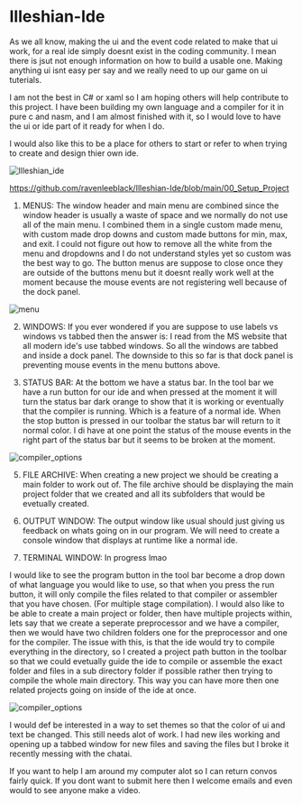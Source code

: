 # Illeshian-Ide
                            
As we all know, making the ui and the event code related to make that ui work, for a real ide simply doesnt exist in the coding community. I mean there is jsut not enough information on how to build a usable one. Making anything ui isnt easy per say and we really need to up our game on ui tuterials.

I am not the best in C# or xaml so I am hoping others will help contribute to this project. I have been building my own language and a compiler for it in pure c and nasm, and I am almost finished with it, so I would love to have the ui or ide part of it ready for when I do.

I would also like this to be a place for others to start or refer to when trying to create and design thier own ide.

![Illeshian_ide](https://github.com/ravenleeblack/Illeshian-Ide/assets/76606152/59f95599-8e48-4abe-a98e-481588dc6ae5)


https://github.com/ravenleeblack/Illeshian-Ide/blob/main/00_Setup_Project

1) MENUS:
The window header and main menu are combined since the window header is usually a waste of space and we normally do not use all of the main menu. I combined them in a single custom made menu, with custom made drop downs and custom made buttons for min, max, and exit. I could not figure out how to remove all the white from the menu and dropdowns and I do not understand styles yet so custom was the best way to go. The button menus are suppose to close once they are outside of the buttons menu but it doesnt really work well at the moment because the mouse events are not registering well because of the dock panel.

![menu](https://github.com/ravenleeblack/Illeshian-Ide/assets/76606152/63d00b19-8a91-4c5b-8779-0b5ec285d598)

2) WINDOWS:
If you ever wondered if you are suppose to use labels vs windows vs tabbed then the answer is: I read from the MS website that all modern ide's use tabbed windows. So all the windows are tabbed and inside a dock panel. The downside to this so far is that dock panel is preventing mouse events in the menu buttons above.

3) STATUS BAR:
At the bottom we have a status bar. In the tool bar we have a run button for our ide and when pressed at the moment it will turn the status bar dark orange to show that it is working or eventually that the compiler is running. Which is a feature of a normal ide. When the stop button is pressed  in our toolbar the status bar will return to it normal color. I di have at one point the status of the mouse events in the right part of the status bar but it seems to be broken at the moment.

![compiler_options](https://github.com/ravenleeblack/Illeshian-Ide/assets/76606152/39fad417-eb80-4384-ba41-f6d11d88f92a)

5) FILE ARCHIVE:
 When creating a new project we should be creating a main folder to work out of. The file archive should be displaying the main project folder that we created and all its subfolders that would be evetually created.

6) OUTPUT WINDOW:
The output window like usual should just giving us feedback on whats going on in our program.  We will need to create a console window that displays at runtime like a normal ide.

16) TERMINAL WINDOW: In progress lmao

I would like to see the program button in the tool bar become a drop down of what language you would like to use, so that when you press the run button, it will only compile the files related to that compiler or assembler that you have chosen. (For multiple stage compilation). I would also like to be able to create a main project or folder, then  have multiple projects within, lets say that we create a seperate preprocessor and we have a compiler, then we would have two children folders one for the preprocessor and one for the compiler. The issue with this, is that the ide would try to compile everything in the directory, so I created a project path button in the toolbar so that we could evetually guide the ide to compile or assemble the exact folder and files in a sub directory folder if possible rather then trying to compile the whole main directory. This way you can have more then one related projects going on inside of the ide at once.

 ![compiler_options](https://github.com/ravenleeblack/Illeshian-Ide/assets/76606152/df0dd4fb-07eb-4939-ab17-d0f9b85ddb49)

I would def be interested in a way to set themes so that the color of ui and text be changed. This still needs alot of work. I had new iles working and opening up a tabbed window for new files and saving the files but I broke it recently messing with the chatai.

If you want to help I am around my computer alot so I can return convos fairly quick. If you dont want to submit here then I welcome emails and even would to see anyone make a video.
